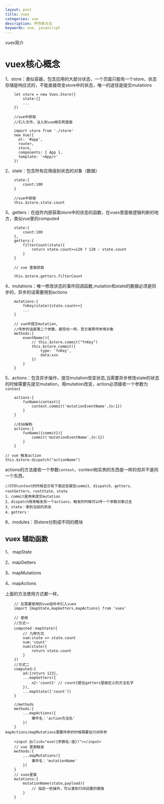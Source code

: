 ```yaml
---
layout: post
title: vuex
categories: vue
description: 字符串方法
keywords: vue, javascript
---
```


vuex简介
# vuex核心概念
1、store：类似容器，包含应用的大部分状态，一个页面只能有一个store，状态存储是响应式的，不能直接改变store中的状态，唯一的途径是提交mutations
```
	let store = new Vuex.Store({
		state:{}
		...
	})

	//vue中获取
	//引入文件，注入到vue根实例里面
	
	import store from './store'
	new Vue({
	  el: '#app',
	  router,
	  store,
	  components: { App },
	  template: '<App/>'
	})
```

2、state：包含所有应用级别状态的对象（数据）
```
	state:{
		count:100
	}

	//vue中获取
	this.$store.state.count
```

3、getters：在组件内部获取store中的状态的函数，在vuex里面做逻辑判断的地方，类似vue里的computed
```
	state:{
		count:100
	},
	getters:{
		filterCount(state){
			return state.count>=120 ? 120 : state.count
		}
	}

	// vue 里面获取

	this.$store.getters.filterCount
```
	

4、mutations：唯一修改状态的事件回调函数,mutation和state的数据必须是同步的，异步的话需要用到actions
```
	mutations:{
		fnKey(state){state.count++}
		...
	}

	// vue中提交mutation,
	//传参的话是第二个参数，接受也一样，官方推荐传参用对象
	methods:{
		eventName(){
			// this.$store.commit("fnKey")
			this.$store.commit({
				type: 'fnKey',
				data:xxx
			})
		}
	}
```

5、actions：包含异步操作，提交mutation改变状态,当需要异步修改state的状态的时候需要先提交mutation，用mutation改变，action必须接收一个参数为`context`
```
	actions:{
		funName(context){
			context.commit('mutationEventName',{n:1})
		}
	}

	//ES6解构
	actions:{
		funName({commit}){
			commit('mutationEventName',{n:1})
		}
	}
```
	// vue 触发action
	this.$store.dispatch("actionName")
actions的方法接收一个参数`context`，context和实例的东西是一样的但并不是同一个东西，

	//打印context的时候显示有下面这些属性commit、dispatch、getters、rootGetters、rootState、state
	1、commit是用来提交mutation
	2、dispatch用来触发另一个actions，触发的时候可以传一个参数对象过去
	3、state：拿到当前的状态
	4、getters：

6、modules：将store分割成不同的模块


## vuex 辅助函数
1、 mapState

2、mapGetters

3、mapMutations

4、mapActions

上面的方法使用方式都一样。

```	
	// 在需要使用的vue组件中引入vuex
	import {mapState,mapGetters,mapActions} from 'vuex'

	// 使用
	//方式一
	computed：mapState({
		// 几种方式
		num:state => state.count
		num:'count'
		num(state){
			return state.count
		}
	})
	//方式二
	computed:{
		ad:{return 123},
		...mapGetters({
			n2:'count2' // count2是在getters里面定义的方法名字
		}),
		...mapState(['count'])
	}

	//methods
	methods:{
		...mapActions({
			事件名：'action方法名'
		})
	}
mapActions/mapMutations需要传参的时候需要在行间传参

	<input @click="eve({参数名:值})"></input>
	// vue 里面触发
	methods:{
		...mapMutations({
			事件名：'mutationName'
		})
	}
	// vuex里面
	mutations:{
		mutationName(state,payload){
			// 指定一些操作，可以拿到行间设置的键值
		}
	}
```






